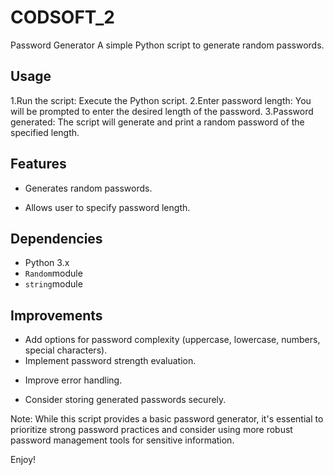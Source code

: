 # CODSOFT_2
Password Generator
A simple Python script to generate random passwords.

## Usage
1.Run the script: Execute the Python script.
2.Enter password length: You will be prompted to enter the desired length of the password.
3.Password generated: The script will generate and print a random password of the specified length.

## Features
+ Generates random passwords.
- Allows user to specify password length.

## Dependencies
+ Python 3.x
+ `Random`module
+ `string`module

## Improvements
+ Add options for password complexity (uppercase, lowercase, numbers, special characters).
+ Implement password strength evaluation.
- Improve error handling.
+ Consider storing generated passwords securely.

 Note: While this script provides a basic password generator, it's essential to prioritize strong password practices and consider using more robust password management tools for sensitive information.
           
Enjoy!
